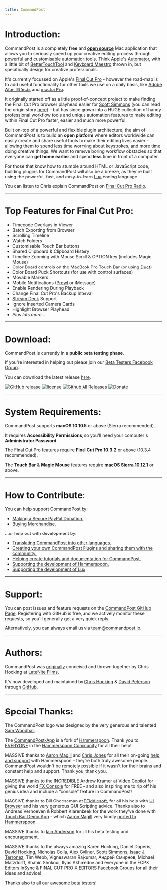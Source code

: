 ```yaml
---
title: CommandPost
---
```


# Introduction:

CommandPost is a completely **free** and [**open source**](https://github.com/CommandPost/CommandPost/blob/develop/LICENSE.md) Mac application that allows you to seriously speed up your creative editing process through powerful and customisable automation tools. Think Apple's [Automator](https://macosxautomation.com/automator/), with a little bit of [BetterTouchTool](https://www.boastr.net) and [Keyboard Maestro](https://www.keyboardmaestro.com) thrown in, but specifically design for creative professionals.

It's currently focussed on Apple's [Final Cut Pro](http://apple.com/final-cut-pro/) - however the road-map is to add useful functionality for other tools we use on a daily basis, like [Adobe After Effects](http://www.adobe.com/au/products/aftereffects.html) and [mocha Pro](http://www.imagineersystems.com/products/mocha-pro/).

It originally started off as a little proof-of-concept project to make finding the Final Cut Pro browser playhead easier for [Scott Simmons](http://www.scottsimmons.tv/) (you can read the origin story [here](https://latenitefilms.com/blog/final-cut-pro-hacks/)) – but has since grown into a HUGE collection of handy professional workflow tools and unique automation features to make editing within Final Cut Pro faster, easier and much more powerful.

Built on-top of a powerful and flexible plugin architecture, the aim of CommandPost is to build an **open platform** where editors worldwide can easily create and share useful tools to make their editing lives easier - allowing them to spend less time worrying about keystrokes, and more time doing creative things. We want to remove boring workflow obstacles so that everyone can **get home earlier** and spend **less** time in front of a computer.

For those that know how to stumble around HTML or JavaScript code, building plugins for CommandPost will also be a breeze, as they're built using the powerful, fast, and easy-to-learn [Lua](https://www.lua.org/about.html) coding language.

You can listen to Chris explain CommandPost on [Final Cut Pro Radio](http://fcpradio.com/episodes/episode043.html).

---

# Top Features for Final Cut Pro:

- Timecode Overlays in Viewer
- Batch Exporting from Browser
- Scrolling Timeline
- Watch Folders
- Customisable Touch Bar buttons
- Shared Clipboard & Clipboard History
- Timeline Zooming with Mouse Scroll & OPTION key (includes Magic Mouse)
- Color Board controls on the MacBook Pro Touch Bar (or using [Duet](https://www.duetdisplay.com))
- Color Board Puck Shortcuts (for use with control surfaces)
- Movable Markers
- Mobile Notifications ([Prowl](https://www.prowlapp.com) or iMessage)
- Enable Rendering During Playback
- Change Final Cut Pro's Backup Interval
- [Stream Deck](https://www.elgato.com/en/gaming/stream-deck) Support
- Ignore Inserted Camera Cards
- Highlight Browser Playhead
- *Plus lots more...*

---

# Download:

CommandPost is currently in a **public beta testing phase**.

If you're interested in helping out please join our [Beta Testers Facebook Group](https://www.facebook.com/groups/commandpost/).

You can download the latest release <a href="https://github.com/CommandPost/CommandPost/releases/latest" id="download-text-link">here</a>.

[![GitHub release](https://img.shields.io/github/release/CommandPost/CommandPost/all.svg)](https://github.com/CommandPost/CommandPost/releases) [![license](https://img.shields.io/github/license/CommandPost/CommandPost.svg)](https://github.com/CommandPost/CommandPost/blob/develop/LICENSE.md) [![Github All Releases](https://img.shields.io/github/downloads/CommandPost/CommandPost/total.svg)](https://github.com/CommandPost/CommandPost/releases) [![Donate](https://img.shields.io/badge/Donate-PayPal-green.svg)](https://www.paypal.com/cgi-bin/webscr?cmd=_s-xclick&hosted_button_id=HQK87KLKY8EVN)

---

# System Requirements:

CommandPost supports **macOS 10.10.5** or above (Sierra recommended).

It requires **Accessibility Permissions**, so you'll need your computer's **Administrator Password**.

The Final Cut Pro features require **Final Cut Pro 10.3.2** or above (10.3.4 recommended).

The **Touch Bar** & **Magic Mouse** features require **[macOS Sierra 10.12.1](https://support.apple.com/kb/dl1897)** or above.

---

# How to Contribute:

You can help support CommandPost by:

- [Making a Secure PayPal Donation.](https://www.paypal.com/cgi-bin/webscr?cmd=_s-xclick&hosted_button_id=HQK87KLKY8EVN)
- [Buying Merchandise.](https://lateniteshop.com)

...or help out with development by:

- [Translating CommandPost into other languages.](https://dev.commandpost.io/internationalisation/translate/)
- [Creating your own CommandPost Plugins and sharing them with the community.](https://dev.commandpost.io/plugins/overview/)
- [Helping create tutorials and documentation for CommandPost.](https://github.com/CommandPost/CommandPost/issues)
- [Supporting the development of Hammerspoon.](http://www.hammerspoon.org)
- [Supporting the development of Lua](https://www.lua.org/donations.html)

---

# Support:

You can post issues and feature requests on the [CommandPost GitHub Page](https://github.com/CommandPost/CommandPost/issues). Registering with GitHub is free, and we actively monitor these requests, so you'll generally get a very quick reply.

Alternatively, you can always email us via [team@commandpost.io](mailto:team@commandpost.io).

---

# Authors:

CommandPost was [originally](https://latenitefilms.com/blog/final-cut-pro-hacks/) conceived and thrown together by Chris Hocking at [LateNite Films](https://latenitefilms.com/about/).

It's now developed and maintained by [Chris Hocking](https://github.com/latenitefilms) & [David Peterson](https://github.com/randomeizer) through [GitHub](https://github.com/CommandPost/CommandPost).

---

# Special Thanks:

The CommandPost logo was designed by the very generous and talented [Sam Woodhall](https://twitter.com/SWDoctor).

The [CommandPost-App](https://github.com/CommandPost/CommandPost-App) is a fork of [Hammerspoon](http://www.hammerspoon.org). Thank you to [EVERYONE](https://github.com/Hammerspoon/hammerspoon/blob/master/CREDITS.md) in the [Hammerspoon Community](https://github.com/Hammerspoon/hammerspoon/issues) for all their help!

MASSIVE thanks to [Aaron Magill](https://github.com/asmagill) and [Chris Jones](https://github.com/cmsj) for all their on-going [help and support](https://github.com/Hammerspoon/hammerspoon/issues) with Hammerspoon – they’re both truly awesome people. CommandPost wouldn't be remotely possible if it wasn't for their brains and constant help and support. Thank you, thank you.

MASSIVE thanks to the INCREDIBLE Andrew Kramer at [Video Copilot](http://www.videocopilot.net/) for giving the world [FX Console](http://www.videocopilot.net/blog/2016/10/new-workflow-plug-in-fx-console-is-now-available/) for FREE – and also inspiring me to rip off his genius idea and include a “console” feature in CommandPost!

MASSIVE thanks to Bill Cheeseman at [PFiddlesoft](http://pfiddlesoft.com/), for all his help with [UI Browser](http://pfiddlesoft.com/uibrowser/index.html) and his very generous GUI Scripting advice. Thanks also to Andreas Verhoeven & Robbert Klarenbeek for the work they’ve done with [Touch Bar Demo App](https://github.com/bikkelbroeders/TouchBarDemoApp) - which [Aaron Magill](https://github.com/asmagill) very kindly [ported to Hammerspoon](https://github.com/asmagill/hammerspoon_asm/tree/master/touchbar).

MASSIVE thanks to [Iain Anderson](http://funwithstuff.com) for all his beta testing and encouragement.

MASSIVE thanks to the always amazing Karen Hocking, Daniel Daperis, [David Hocking](http://www.dphocking.com/), Nicholas Colla, [Alex Gollner](http://alex4d.com/), [Scott Simmons](http://www.scottsimmons.tv/), [Isaac J. Terronez](https://twitter.com/ijterronez), Tim Webb, Vigneswaran Rajkumar, Андрей Смирнов, Michael Matzdorff, Shahin Shokoui, Ilyas Akhmedov and everyone in the FCPX Editors InSync & FINAL CUT PRO X EDITORS Facebook Groups for all their ideas and advice!

Thanks also to all our [awesome beta testers](https://www.facebook.com/groups/commandpost/)!